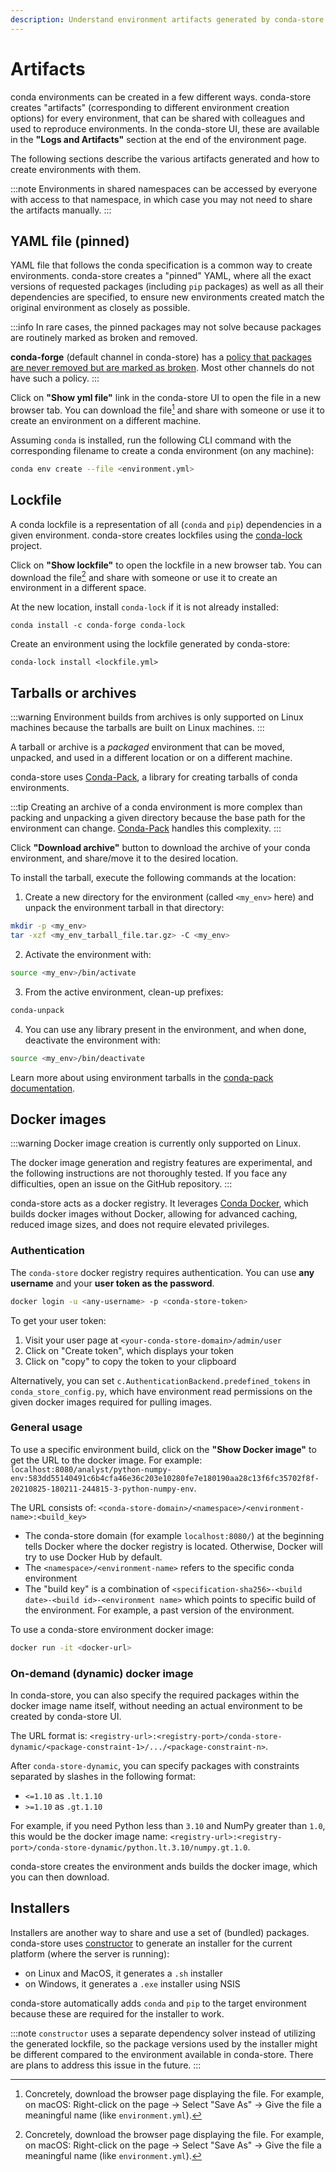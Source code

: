 ```yaml
---
description: Understand environment artifacts generated by conda-store
---
```


# Artifacts

conda environments can be created in a few different ways.
conda-store creates "artifacts" (corresponding to different environment creation options) for every environment, that can be shared with colleagues and used to reproduce environments.
In the conda-store UI, these are available in the **"Logs and Artifacts"** section
at the end of the environment page.

The following sections describe the various artifacts generated and how to create environments with them.

:::note
Environments in shared namespaces can be accessed by everyone with access to that namespace, in which case you may not need to share the artifacts manually.
:::

## YAML file (pinned)

YAML file that follows the conda specification is a common way to create environments.
conda-store creates a "pinned" YAML, where all the exact versions of requested packages (including `pip` packages) as well as all their dependencies are specified, to ensure new environments created match the original environment as closely as possible.

:::info
In rare cases, the pinned packages may not solve because packages are
routinely marked as broken and removed.

**conda-forge** (default channel in conda-store)
has a [policy that packages are never removed but are marked as
broken][conda-forge-immutability-policy].
Most other channels do not have such a policy.
:::

Click on **"Show yml file"** link in the conda-store UI to open the file in a new browser tab. You can download the file[^1] and share with someone or use it to create an environment on a different machine.

[^1]: Concretely, download the browser page displaying the file. For example, on macOS: Right-click on the page -> Select "Save As" -> Give the file a meaningful name (like `environment.yml`).

Assuming `conda` is installed, run the following CLI command with the corresponding filename to create a conda environment (on any machine):

```bash
conda env create --file <environment.yml>
```

## Lockfile

A conda lockfile is a representation of all (`conda` and `pip`) dependencies in
a given environment.
conda-store creates lockfiles using the [conda-lock][conda-lock-github] project.

Click on **"Show lockfile"** to open the lockfile in a new browser tab.
You can download the file[^1] and share with someone or use it to create an environment in a different space.

At the new location, install `conda-lock` if it is not already installed:

```shell
conda install -c conda-forge conda-lock
```

Create an environment using the lockfile generated by conda-store:

```shell
conda-lock install <lockfile.yml>
```

## Tarballs or archives

:::warning
Environment builds from archives is only supported on Linux machines
because the tarballs are built on Linux machines.
:::

A tarball or archive is a _packaged_ environment that can be moved, unpacked, and used in a different location or on a different machine.

conda-store uses [Conda-Pack][conda-pack], a library for
creating tarballs of conda environments.

:::tip
Creating an archive of a conda environment is more complex than packing and unpacking a given directory because the base path for the environment can change.
[Conda-Pack][conda-pack] handles this complexity.
:::

Click **"Download archive"** button to download the archive of your conda environment, and share/move it to the desired location.

To install the tarball, execute the following commands at the location:

1. Create a new directory for the environment (called `<my_env>` here) and unpack the environment tarball in that directory:

```bash
mkdir -p <my_env>
tar -xzf <my_env_tarball_file.tar.gz> -C <my_env>
```

2. Activate the environment with:

```bash
source <my_env>/bin/activate
```

3. From the active environment, clean-up prefixes:

```bash
conda-unpack
```

4. You can use any library present in the environment, and when done, deactivate the environment with:

```bash
source <my_env>/bin/deactivate
```

Learn more about using environment tarballs in the [conda-pack documentation][conda-pack-usage].

## Docker images

:::warning
Docker image creation is currently only supported on Linux.

The docker image generation and registry features are experimental,
and the following instructions are not thoroughly tested.
If you face any difficulties, open an issue on the GitHub repository.
:::

conda-store acts as a docker registry.
It leverages [Conda Docker][conda-docker], which builds docker images without Docker, allowing for advanced caching, reduced image sizes, and does not require elevated privileges.

### Authentication

The `conda-store` docker registry requires authentication.
You can use **any username** and your **user token as the password**.

```bash
docker login -u <any-username> -p <conda-store-token>
```

To get your user token:

1. Visit your user page at `<your-conda-store-domain>/admin/user`
2. Click on "Create token", which displays your token
3. Click on "copy" to copy the token to your clipboard

Alternatively, you can set `c.AuthenticationBackend.predefined_tokens` in `conda_store_config.py`, which have environment read permissions on the given docker images required for pulling images.

### General usage

To use a specific environment build, click on the **"Show Docker image"** to get the URL to the docker image. For example: `localhost:8080/analyst/python-numpy-env:583dd55140491c6b4cfa46e36c203e10280fe7e180190aa28c13f6fc35702f8f-20210825-180211-244815-3-python-numpy-env`.

The URL consists of: `<conda-store-domain>/<namespace>/<environment-name>:<build_key>`

* The conda-store domain (for example `localhost:8080/`) at the beginning tells Docker where the docker registry is located. Otherwise, Docker will try to use Docker Hub by default.
* The `<namespace>/<environment-name>` refers to the specific conda environment
* The "build key" is a combination of `<specification-sha256>-<build
date>-<build id>-<environment name>` which points to specific build of the environment. For example, a past version of the environment.

To use a conda-store environment docker image:

```bash
docker run -it <docker-url>
```

### On-demand (dynamic) docker image

In conda-store, you can also specify the required packages within the docker image name itself, without needing an actual environment to be created by conda-store UI.

The URL format is: `<registry-url>:<registry-port>/conda-store-dynamic/<package-constraint-1>/.../<package-constraint-n>`.

After `conda-store-dynamic`, you can specify packages with constraints separated by
slashes in the following format:
* `<=1.10` as `.lt.1.10`
* `>=1.10` as `.gt.1.10`

For example, if you need Python less than `3.10` and NumPy
greater than `1.0`, this would be the docker image
name: `<registry-url>:<registry-port>/conda-store-dynamic/python.lt.3.10/numpy.gt.1.0`.

conda-store creates the environment ands builds the docker image, which you can then download.

## Installers

Installers are another way to share and use a set of (bundled) packages.
conda-store uses [constructor][constructor-docs] to generate an installer for the current platform (where the server is running):

- on Linux and MacOS, it generates a `.sh` installer
- on Windows, it generates a `.exe` installer using NSIS

conda-store automatically adds `conda` and `pip` to the target environment
because these are required for the installer to work.

:::note
`constructor` uses a separate dependency solver instead of
utilizing the generated lockfile, so the package versions used by the installer
might be different compared to the environment available in conda-store. There
are plans to address this issue in the future.
:::

<!-- External links -->
[conda-docs]: https://docs.conda.io/projects/conda/en/latest/user-guide/concepts/environments.html
[conda-forge-immutability-policy]: https://conda-forge.org/docs/maintainer/updating_pkgs.html#packages-on-conda-forge-are-immutable
[conda-lock-github]: https://github.com/conda-incubator/conda-lock
[constructor]: https://github.com/conda/constructor
[conda-pack]: https://conda.github.io/conda-pack/
[conda-pack-usage]: https://conda.github.io/conda-pack/index.html#commandline-usage
[conda-docker]: https://github.com/conda-incubator/conda-docker
[constructor-docs]: https://conda.github.io/constructor/
